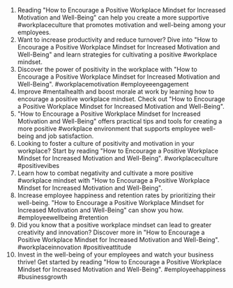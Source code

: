 1. Reading "How to Encourage a Positive Workplace Mindset for Increased Motivation and Well-Being" can help you create a more supportive #workplaceculture that promotes motivation and well-being among your employees.
2. Want to increase productivity and reduce turnover? Dive into "How to Encourage a Positive Workplace Mindset for Increased Motivation and Well-Being" and learn strategies for cultivating a positive #workplace mindset.
3. Discover the power of positivity in the workplace with "How to Encourage a Positive Workplace Mindset for Increased Motivation and Well-Being". #workplacemotivation #employeeengagement
4. Improve #mentalhealth and boost morale at work by learning how to encourage a positive workplace mindset. Check out "How to Encourage a Positive Workplace Mindset for Increased Motivation and Well-Being".
5. "How to Encourage a Positive Workplace Mindset for Increased Motivation and Well-Being" offers practical tips and tools for creating a more positive #workplace environment that supports employee well-being and job satisfaction.
6. Looking to foster a culture of positivity and motivation in your workplace? Start by reading "How to Encourage a Positive Workplace Mindset for Increased Motivation and Well-Being". #workplaceculture #positivevibes
7. Learn how to combat negativity and cultivate a more positive #workplace mindset with "How to Encourage a Positive Workplace Mindset for Increased Motivation and Well-Being".
8. Increase employee happiness and retention rates by prioritizing their well-being. "How to Encourage a Positive Workplace Mindset for Increased Motivation and Well-Being" can show you how. #employeewellbeing #retention
9. Did you know that a positive workplace mindset can lead to greater creativity and innovation? Discover more in "How to Encourage a Positive Workplace Mindset for Increased Motivation and Well-Being". #workplaceinnovation #positiveattitude
10. Invest in the well-being of your employees and watch your business thrive! Get started by reading "How to Encourage a Positive Workplace Mindset for Increased Motivation and Well-Being". #employeehappiness #businessgrowth
